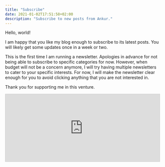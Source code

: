 ```yaml
---
title: "Subscribe"
date: 2021-01-02T17:51:58+02:00
description: "Subscribe to new posts from Ankur."
---
```


Hello, world!

I am happy that you like my blog enough to subscribe to its latest posts. You will likely get some updates once in a week or two. 

This is the first time I am running a newsletter. Apologies in advance for not being able to subscribe to specific categories for now. However, when budget will not be a concern anymore, I will try having multiple newsletters to cater to your specific interests. For now, I will make the newsletter clear enough for you to avoid clicking anything that you are not interested in.

Thank you for supporting me in this venture.

<iframe
scrolling="no"
style="width:100%!important;height:220px;border:1px #ccc solid !important"
src="https://buttondown.email/ankuroh?as_embed=true"
></iframe><br /><br />